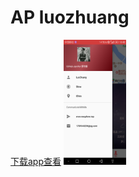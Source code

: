 # AP luozhuang
<a href="https://github.com/JaycRor/NewsDemo/blob/master/app-release.apk">下载app查看</a>
<img src="https://github.com/JaycRor/NewsDemo/blob/master/home.png" width="100px" height="200px"><img src=""/><img src=""/>
